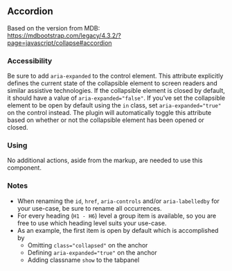 ## Accordion

Based on the version from MDB:<br>
https://mdbootstrap.com/legacy/4.3.2/?page=javascript/collapse#accordion

### Accessibility

Be sure to add `aria-expanded` to the control element. This attribute explicitly defines the current state of the collapsible element to screen readers and similar assistive technologies. If the collapsible element is closed by default, it should have a value of `aria-expanded="false"`. If you’ve set the collapsible element to be open by default using the `in` class, set `aria-expanded="true"` on the control instead. The plugin will automatically toggle this attribute based on whether or not the collapsible element has been opened or closed.

### Using

No additional actions, aside from the markup, are needed to use this component.

### Notes

* When renaming the `id`, `href`, `aria-controls` and/or `aria-labelledby` for your use-case, be sure to rename all occurrences.
* For every heading (`H1 - H6`) level a group item is available, so you are free to use which heading level suits your use-case.
* As an example, the first item is open by default which is accomplished by
  * Omitting `class="collapsed"` on the anchor
  * Defining `aria-expanded="true"` on the anchor
  * Adding classname `show` to the tabpanel